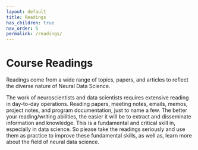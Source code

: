 ```yaml
---
layout: default
title: Readings
has_children: true
nav_order: 5
permalink: /readings/
---
```


<h1>Course Readings</h1>

Readings come from a wide range of topics, papers, and articles to reflect the diverse nature of Neural Data Science. 

The work of neuroscientists and data scientists requires extensive reading in day-to-day operations. Reading papers, meeting notes, emails, memos, project notes, and program documentation, just to name a few. The better your reading/writing abilities, the easier it will be to extract and disseminate information and knowledge. This is a fundamental and critical skill in, especially in data science. So please take the readings seriously and use them as practice to improve these fundamental skills, as well as, learn more about the field of neural data science.